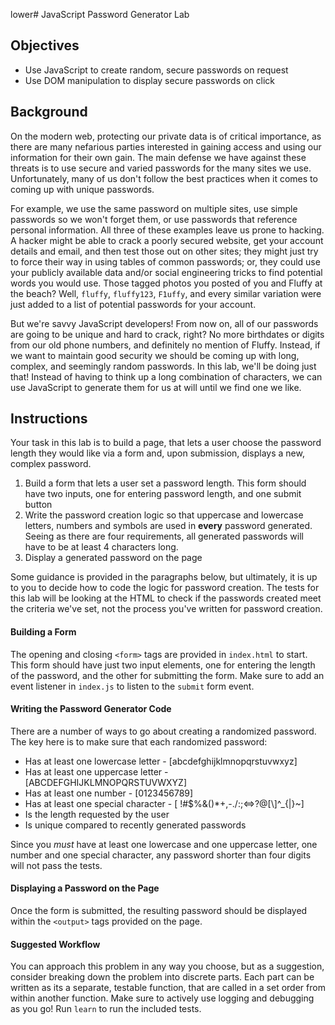 lower# JavaScript Password Generator Lab

## Objectives

* Use JavaScript to create random, secure passwords on request
* Use DOM manipulation to display secure passwords on click

## Background

On the modern web, protecting our private data is of critical
importance, as there are many nefarious parties interested in gaining access
and using our information for their own gain. The main defense we have against
these threats is to use secure and varied passwords for the many sites we use.
Unfortunately, many of us don't follow the best practices when it comes to
coming up with unique passwords.

For example, we use the same password on multiple sites, use simple passwords
so we won't forget them, or use passwords that reference personal information.
All three of these examples leave us prone to hacking. A hacker
might be able to crack a poorly secured website, get your account details and
email, and then test those out on other sites; they might just try to force
their way in using tables of common passwords; or, they could use your publicly
available data and/or social engineering tricks to find potential words you
would use. Those tagged photos you posted of you and Fluffy at the beach? Well,
`fluffy`, `fluffy123`, `F1uffy`, and every similar variation were just added to
a list of potential passwords for your account.

But we're savvy JavaScript developers! From now on, all of our passwords are
going to be unique and hard to crack, right? No more birthdates or digits from
our old phone numbers, and definitely no mention of Fluffy. Instead, if we
want to maintain good security we should be coming up with long, complex, and
seemingly random passwords. In this lab, we'll be doing just that! Instead of
having to think up a long combination of characters, we can use JavaScript to
generate them for us at will until we find one we like.

## Instructions

Your task in this lab is to build a page, that lets a user choose the password
length they would like via a form and, upon submission, displays a new, complex
password.

1. Build a form that lets a user set a password length. This form should have two
inputs, one for entering password length, and one submit button
2. Write the password creation logic so that uppercase and lowercase letters,
numbers and symbols are used in **every** password generated. Seeing as there
are four requirements, all generated passwords will have to be at least 4
characters long.
3. Display a generated password on the page

Some guidance is provided in the paragraphs below, but ultimately, it is up to
you to decide how to code the logic for password creation. The tests for this
lab will be looking at the HTML to check if the passwords created meet the
criteria we've set, not the process you've written for password creation.

#### Building a Form

The opening and closing `<form>` tags are provided in `index.html` to start.
This form should have just two input elements, one for entering the length of
the password, and the other for submitting the form. Make sure to add an
event listener in `index.js` to listen to the `submit` form event.

#### Writing the Password Generator Code

There are a number of ways to go about creating a randomized password. The key
here is to make sure that each randomized password:

* Has at least one lowercase letter - [abcdefghijklmnopqrstuvwxyz]
* Has at least one uppercase letter - [ABCDEFGHIJKLMNOPQRSTUVWXYZ]
* Has at least one number - [0123456789]
* Has at least one special character - [ !#$%&()\*+,-./:;<=>?@[\\]^\_\{|}~]
* Is the length requested by the user
* Is unique compared to recently generated passwords

Since you _must_ have at least one lowercase and one uppercase letter, one
number and one special character, any password shorter than four digits will
not pass the tests.

#### Displaying a Password on the Page

Once the form is submitted, the resulting password should be displayed within
the `<output>` tags provided on the page.

#### Suggested Workflow

You can approach this problem in any way you choose, but as a suggestion,
consider breaking down the problem into discrete parts. Each part can be
written as its a separate, testable function, that are called in a set order
from within another function. Make sure to actively use logging and debugging
as you go! Run `learn` to run the included tests.
